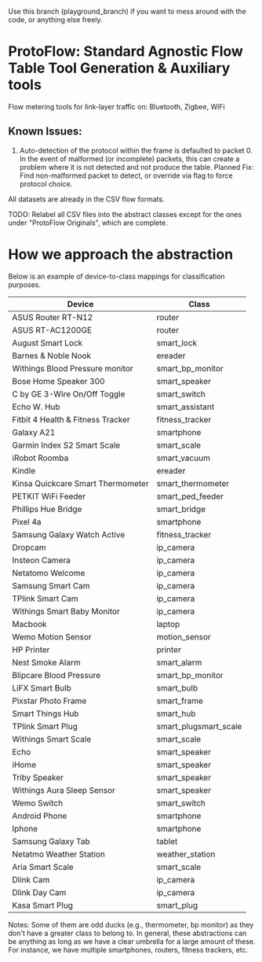 Use this branch (playground_branch) if you want to mess around with the code, or anything else freely.

# ProtoFlow: Standard Agnostic Flow Table Tool Generation & Auxiliary tools
Flow metering tools for link-layer traffic on: Bluetooth, Zigbee, WiFi

## Known Issues:
1. Auto-detection of the protocol within the frame is defaulted to packet 0. In the event of malformed (or incomplete) packets, this can create a problem where it is not detected and not produce the table. 
Planned Fix: Find non-malformed packet to detect, or override via flag to force protocol choice.


All datasets are already in the CSV flow formats.

TODO: Relabel all CSV files into the abstract classes except for the ones under "ProtoFlow Originals", which are complete.


# How we approach the abstraction

Below is an example of device-to-class mappings for classification purposes.

Device | Class 
--- | --- | 
ASUS Router RT-N12 | router
ASUS RT-AC1200GE | router
August Smart Lock | smart_lock
Barnes & Noble Nook | ereader
Withings Blood Pressure monitor | smart_bp_monitor
Bose Home Speaker 300 | smart_speaker
C by GE 3-Wire On/Off Toggle | smart_switch
Echo W. Hub | smart_assistant
Fitbit 4 Health & Fitness Tracker | fitness_tracker
Galaxy A21 | smartphone
Garmin Index S2 Smart Scale | smart_scale
iRobot Roomba | smart_vacuum
Kindle | ereader
Kinsa Quickcare Smart Thermometer | smart_thermometer
PETKIT WiFi Feeder | smart_ped_feeder
Phillips Hue Bridge | smart_bridge
Pixel 4a | smartphone
Samsung Galaxy Watch Active | fitness_tracker
Dropcam | ip_camera
Insteon Camera | ip_camera
Netatomo Welcome | ip_camera
Samsung Smart Cam | ip_camera
TPlink Smart Cam | ip_camera
Withings Smart Baby Monitor | ip_camera
Macbook | laptop
Wemo Motion Sensor | motion_sensor
HP Printer | printer
Nest Smoke Alarm | smart_alarm
Blipcare Blood Pressure | smart_bp_monitor
LiFX Smart Bulb | smart_bulb
Pixstar Photo Frame | smart_frame
Smart Things Hub | smart_hub
TPlink Smart Plug | smart_plugsmart_scale
Withings Smart Scale | smart_scale
Echo | smart_speaker
iHome | smart_speaker
Triby Speaker | smart_speaker
Withings Aura Sleep Sensor | smart_speaker
Wemo Switch | smart_switch
Android Phone | smartphone
Iphone | smartphone
Samsung Galaxy Tab | tablet
Netatmo Weather Station | weather_station
Aria Smart Scale | smart_scale
Dlink Cam | ip_camera
Dlink Day Cam | ip_camera
Kasa Smart Plug | smart_plug

Notes: Some of them are odd ducks (e.g., thermometer, bp monitor) as they don't have a greater class to belong to. In general, these abstractions can be anything as long as we have a clear umbrella for a large amount of these. For instance, we have multiple smartphones, routers, fitness trackers, etc.


